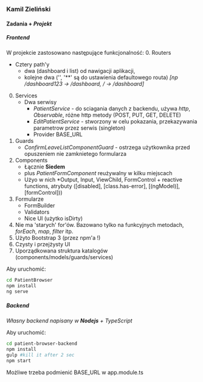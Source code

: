 ### Kamil Zieliński
#### Zadania + *Projekt* 

##### Frontend
W projekcie zastosowano następujące funkcjonalność:
0. Routers
   *  Cztery path'y 
       *  dwa (dashboard i list) od nawigacji aplikacji, 
       *  kolejne dwa ('', '**' są do ustawienia defaultowego routa) *[np /dashboard123 -> /dashboard, / -> /dashboard]* 
0. Services
    * Dwa serwisy 
       * *PatientService* - do sciagania danych z backendu, używa *http*, *Observable*, różne http metody (POST, PUT, GET, DELETE)
       * *EditPatientService* - stworzony w celu pokazania, przekazywania parametrow przez serwis (singleton)
       * Provider BASE_URL
0. Guards
    * *ConfirmLeaveListComponentGuard* - ostrzega użytkownika przed opuszeniem nie zamknietego formularza
0. Components
    * Łącznie **Siedem**
    * plus *PatientFormComponent* reużywalny w kilku miejscach
    * Użyo w nich *Output, Input, ViewChild, FormControl + reactive functions, atrybuty ([disabled], [class.has-error], [(ngModel)], [formControl]))
0. Formularze
    * FormBuilder
    * Validators
    * Nice UI (użytko isDirty)
0. Nie ma 'starych' for'ów. Bazowano tylko na funkcyjnych metodach, *forEach*, *map*, *filter* itp.
0. Użyto Bootstrap 3 (przez npm'a !)
0. Czysty i przejżysty UI
0. Uporządkowana struktura katalogów (components/models/guards/services)


Aby uruchomić:
```sh
cd PatientBrowser
npm install
ng serve
```

##### Backend
*Własny backend napisany w **Nodejs** + TypeScript* 

Aby uruchomić:
```sh
cd patient-browser-backend
npm install
gulp #kill it after 2 sec
npm start
```

Możliwe trzeba podmienić BASE_URL w app.module.ts
